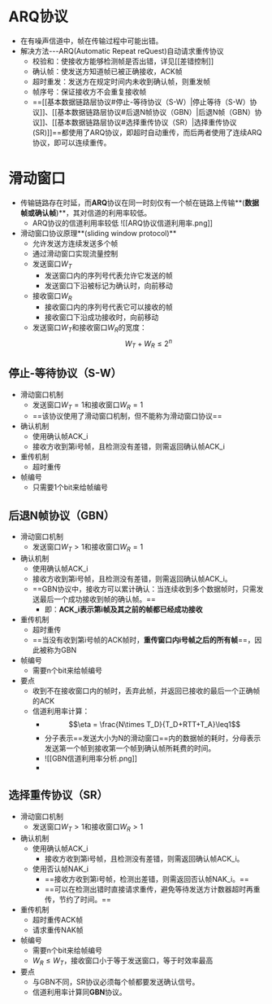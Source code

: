# ARQ协议
- 在有噪声信道中，帧在传输过程中可能出错。
- 解决方法---ARQ(Automatic Repeat reQuest)自动请求重传协议
	- 校验和：使接收方能够检测帧是否出错，详见[[差错控制]]
	- 确认帧：使发送方知道帧已被正确接收，ACK帧
	- 超时重发：发送方在规定时间内未收到确认帧，则重发帧
	- 帧序号：保证接收方不会重复接收帧
	- ==[[基本数据链路层协议#停止-等待协议（S-W）|停止等待（S-W）协议]]、[[基本数据链路层协议#后退N帧协议（GBN）|后退N帧（GBN）协议]]、[[基本数据链路层协议#选择重传协议（SR）|选择重传协议(SR)]]==都使用了ARQ协议，即超时自动重传，而后两者使用了连续ARQ协议，即可以连续重传。
# 滑动窗口
- 传输链路存在时延，而**ARQ**协议在同一时刻仅有一个帧在链路上传输**(**数据帧或确认帧**)**，其对信道的利用率较低。
	- ARQ协议的信道利用率较低
	![[ARQ协议信道利用率.png]]
- 滑动窗口协议原理**(sliding window protocol)**
	- 允许发送方连续发送多个帧
	- 通过滑动窗口实现流量控制
	- 发送窗口$W_T$
		- 发送窗口内的序列号代表允许它发送的帧
		- 发送窗口下沿被标记为确认时，向前移动
	- 接收窗口$W_R$
		- 接收窗口内的序列号代表它可以接收的帧
		- 接收窗口下沿成功接收时，向前移动
	- 发送窗口$W_T$和接收窗口$W_R$的宽度：
		$$W_T+W_R\leq2^n$$
## 停止-等待协议（S-W）
- 滑动窗口机制
	- 发送窗口$W_T=1$和接收窗口$W_R=1$
	- ==该协议使用了滑动窗口机制，但不能称为滑动窗口协议==
- 确认机制
	- 使用确认帧ACK_i
	- 接收方收到第i号帧，且检测没有差错，则需返回确认帧ACK_i
- 重传机制
	- 超时重传
- 帧编号
	- 只需要1个bit来给帧编号

## 后退N帧协议（GBN）
- 滑动窗口机制
	- 发送窗口$W_T\gt 1$和接收窗口$W_R=1$
- 确认机制
	- 使用确认帧ACK_i
	- 接收方收到第i号帧，且检测没有差错，则需返回确认帧ACK_i。
	- ==GBN协议中，接收方可以累计确认：当连续收到多个数据帧时，只需发送最后一个成功接收到帧的确认帧。==
		- 即：**ACK_i表示第i帧及其之前的帧都已经成功接收**
- 重传机制
	- 超时重传
	- ==当没有收到第i号帧的ACK帧时，**重传窗口内i号帧之后的所有帧**==，因此被称为GBN
- 帧编号
	- 需要n个bit来给帧编号
- 要点
	- 收到不在接收窗口内的帧时，丢弃此帧，并返回已接收的最后一个正确帧的ACK
	- 信道利用率计算：
		- $$\eta = \frac{N\times T_D}{T_D+RTT+T_A}\leq1$$
		- 分子表示==发送大小为N的滑动窗口==内的数据帧的耗时，分母表示发送第一个帧到接收第一个帧到确认帧所耗费的时间。
		- ![[GBN信道利用率分析.png]]
		- 
## 选择重传协议（SR）
- 滑动窗口机制
	- 发送窗口$W_T\gt 1$和接收窗口$W_R\gt1$
- 确认机制
	- 使用确认帧ACK_i
		- 接收方收到第i号帧，且检测没有差错，则需返回确认帧ACK_i。
	- 使用否认帧NAK_i
		- ==接收方收到第i号帧，检测出差错，则需返回否认帧NAK_i。==
		- ==可以在检测出错时直接请求重传，避免等待发送方计数器超时再重传，节约了时间。==
- 重传机制
	- 超时重传ACK帧
	- 请求重传NAK帧
- 帧编号
	- 需要n个bit来给帧编号
	- $W_R\leq W_T$，接收窗口小于等于发送窗口，等于时效率最高
- 要点
	- 与GBN不同，SR协议必须每个帧都要发送确认信号。
	- 信道利用率计算同**GBN**协议。
